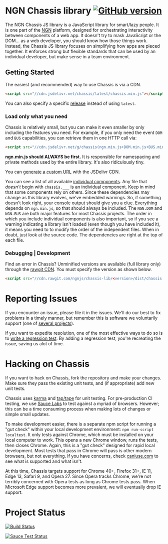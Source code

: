 # NGN Chassis library [![GitHub version](https://badge.fury.io/gh/ngnjs%2Fchassis-lib.svg)](https://badge.fury.io/gh/ngnjs%2Fchassis-lib)

The NGN Chassis JS library is a JavaScript library for smart/lazy people. It is one part
of the [NGN](http://ngn.js.org) platform, designed for orchestrating interactivity between  components of a web app. It doesn't try to mask JavaScript or the DOM... as a web developer, 
you should know how those things work. Instead, the Chassis JS library focuses on simplifying how apps are pieced together. It enforces strong but flexible standards that can be used by an
individual developer, but make sense in a team environment.

## Getting Started

The easiest (and recommended) way to use Chassis is via a CDN. 

```html
<script src="//cdn.jsdelivr.net/chassis/latest/chassis.min.js"></script>
```

You can also specify a specific [release](https://github.com/ngnjs/chassis-lib/releases) instead
of using `latest`.

### Load only what you need

Chassis is relatively small, but you can make it even smaller by only including the features you
need. For example, if you only need the event `DOM` and `BUS` capabilities, you can retrieve them
in one HTTP call via:

```html
<script src="//cdn.jsdelivr.net/g/chassis(ngn.min.js+DOM.min.js+BUS.min.js)"></script>
```

**ngn.min.js should ALWAYS be first.** It is responsible for namespacing and private methods used by the entire library. It's also ridiculously tiny.

You can [generate a custom URL](http://www.jsdelivr.com/projects/chassis) with the JSDelivr CDN.

You can see a list of all available [individual components](https://github.com/ngnjs/chassis-lib/tree/master/dist). Any file that _doesn't_ begin
with `chassis.___` is an individual component. Keep in mind that some components rely on
others. Since these dependencies may change as this library evolves, we've embedded
warnings. So, if something doesn't look right, your console output should give you
a clue. Everything depends on `ngn.min.js`, so that should always be included. The
`NGN.DOM` and `NGN.BUS` are both major features for most Chassis projects. The order
in which you include individual components is also important, so if you see a warning
indicating a library isn't loaded (even though you have included it), it
means you need to to modify the order of the independent files. When in doubt, just
look at the source code. The dependencies are right at the top of each file.

### Debugging | Development

Find an error in Chassis? Unminified versions are available (full library only) through the [rawgit CDN](https://rawgit.com). You must specify the version as shown below.

```html
<script src="//cdn.rawgit.com/ngnjs/chassis-lib/<version>/dist/chassis.dev.js"></script>
```

# Reporting Issues

If you encounter an issue, please file it in the issues. We'll do our best to fix
problems in a timely manner, but remember this is software we voluntarily support
(one of [several projects](https://github.com/ngnjs)).

If you want to expedite resolution, one of the most effective ways to do so is to
[write a regression test](https://github.com/ngnjs/chassis-lib/wiki/Writing-a-Regression-Test).
By adding a regression test, you're recreating the issue, saving us alot of time.

# Hacking on Chassis

If you want to hack on Chassis, fork the repository and make your changes.
Make sure they pass the existing unit tests, and (if appropriate) add new
unit tests.

Chassis uses [karma](http://karma-runner.github.io/) and [tap/tape](https://www.npmjs.com/package/tape) for unit testing. For pre-production CI testing, we use [Sauce Labs](http://saucelabs.com) to test against a myriad of browsers. However; this can
be a time consuming process when making lots of changes or simple small updates. 

To make development easier, there is a separate npm script for running a "gut check" within your 
local development environment: `npm run-script localtest`. It only tests against Chrome, which
must be installed on your local computer to work. This opens a new Chrome window, runs the tests, then closes Chrome. Again, this is a "gut check" designed for rapid local development. Most tests
that pass in Chrome will pass is other modern browsers, but not everything. If you have concerns,
check [caniuse.com](http://caniuse.com) to see what is supported and what isn't.

At this time, Chassis targets support for Chrome 40+, Firefox 31+, IE 11, Edge 13, Safari 9, and
Opera 27. Since Opera tracks Chrome, we're not terribly concerned with Opera tests as long as
Chrome tests pass. When Microsoft Edge support becomes more prevalent, we will eventually drop IE
support.

# Project Status

[![Build Status](https://travis-ci.org/ngnjs/chassis-lib.svg?branch=master)](https://travis-ci.org/ngnjs/chassis-lib)

[![Sauce Test Status](https://saucelabs.com/browser-matrix/coreybutler.svg)](https://saucelabs.com/u/coreybutler)